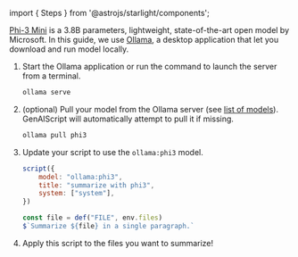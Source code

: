 import { Steps } from '@astrojs/starlight/components';

[Phi-3 Mini](https://azure.microsoft.com/en-us/blog/introducing-phi-3-redefining-whats-possible-with-slms/) 
is a 3.8B parameters, lightweight, state-of-the-art open model by Microsoft.
In this guide, we use [Ollama](https://ollama.com/), 
a desktop application that let you download and run model locally.

<Steps>

<ol>

<li>

Start the Ollama application or run the command to launch the server from a terminal.

```sh
ollama serve
```

</li>

<li>

(optional) Pull your model from the Ollama server (see [list of models](https://ollama.com/library)).
GenAIScript will automatically attempt to pull it if missing.

```sh
ollama pull phi3
```

</li>

<li>

Update your script to use the `ollama:phi3` model.

```js title="summarize-phi3.genai.mjs" "ollama:phi3"
script({
    model: "ollama:phi3",
    title: "summarize with phi3",
    system: ["system"],
})

const file = def("FILE", env.files)
$`Summarize ${file} in a single paragraph.`
```

</li>

<li>

Apply this script to the files you want to summarize!

</li>

</ol>

</Steps>